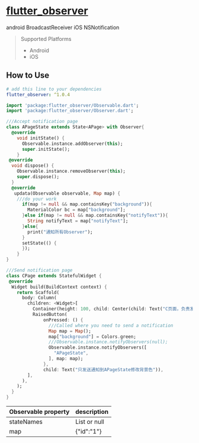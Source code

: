# [flutter_observer](https://github.com/lisen87/flutter_observer.git)

android BroadcastReceiver iOS NSNotification

> Supported  Platforms
> * Android
> * iOS

## How to Use

```yaml
# add this line to your dependencies
flutter_observer: ^1.0.4
```

```dart
import 'package:flutter_observer/Observable.dart';
import 'package:flutter_observer/Observer.dart';
```
```dart
///Accept notification page
class APageState extends State<APage> with Observer{
  @override
    void initState() {
      Observable.instance.addObserver(this);
      super.initState();
    }
 @override
  void dispose() {
    Observable.instance.removeObserver(this);
    super.dispose();
  }
  @override
   updata(Observable observable, Map map) {
    ///do your work
      if(map != null && map.containsKey("background")){
        MaterialColor bc = map["background"];
      }else if(map != null && map.containsKey("notifyText")){
        String notifyText = map["notifyText"];
      }else{
        print("通知所有Observer");
      }
      setState(() {
      });
    }
}

///Send notification page
class CPage extends StatefulWidget {
 @override
  Widget build(BuildContext context) {
    return Scaffold(
      body: Column(
        children: <Widget>[
          Container(height: 100, child: Center(child: Text("C页面，负责发送通知"))),
          RaisedButton(
              onPressed: () {
                ///Called where you need to send a notification
                Map map = Map();
                map["background"] = Colors.green;
                ///Observable.instance.notifyObservers(null);
                Observable.instance.notifyObservers([
                  "APageState",
                ], map: map);
              },
              child: Text("只发送通知到APageState修改背景色")),
        ],
      ),
    );
  }
}

```

Observable property | description
--------|------------
stateNames | List or null
map | {"id":"1"}